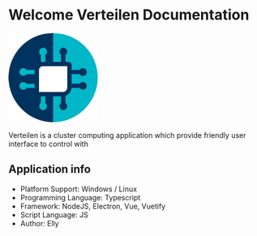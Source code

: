 # Welcome Verteilen Documentation

<img style="width:35%" src="./static/icon.png" />

Verteilen is a cluster computing application which provide friendly user interface to control with

## Application info

* Platform Support: Windows / Linux
* Programming Language: Typescript
* Framework: NodeJS, Electron, Vue, Vuetify
* Script Language: JS
* Author: Elly
